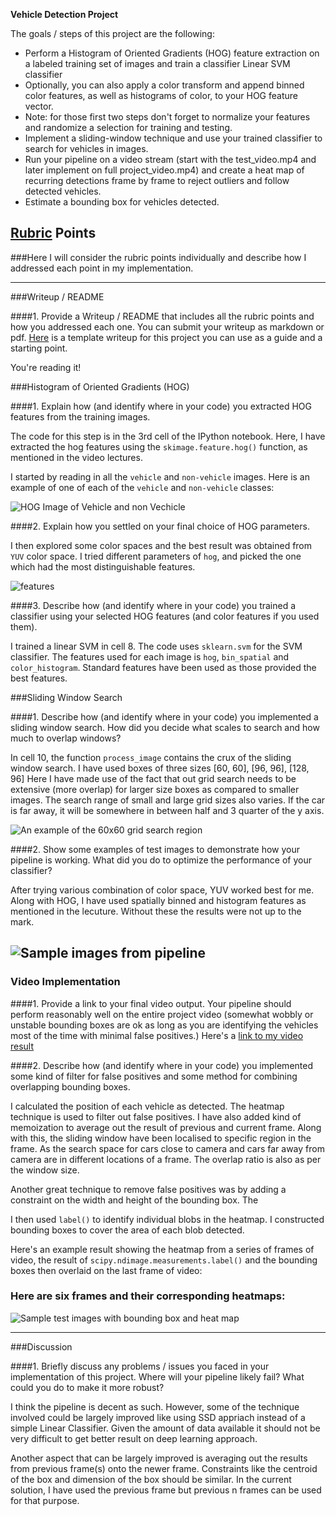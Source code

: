 **Vehicle Detection Project**

The goals / steps of this project are the following:

* Perform a Histogram of Oriented Gradients (HOG) feature extraction on a labeled training set of images and train a classifier Linear SVM classifier
* Optionally, you can also apply a color transform and append binned color features, as well as histograms of color, to your HOG feature vector. 
* Note: for those first two steps don't forget to normalize your features and randomize a selection for training and testing.
* Implement a sliding-window technique and use your trained classifier to search for vehicles in images.
* Run your pipeline on a video stream (start with the test_video.mp4 and later implement on full project_video.mp4) and create a heat map of recurring detections frame by frame to reject outliers and follow detected vehicles.
* Estimate a bounding box for vehicles detected.

[//]: # (Image References)
[image1]: ./output_images/hog.png
[image3]: ./output_images/grid_example.png
[image4]: ./output_images/feature.png
[image5]: ./output_images/sample_heat.png

## [Rubric](https://review.udacity.com/#!/rubrics/513/view) Points
###Here I will consider the rubric points individually and describe how I addressed each point in my implementation.  

---
###Writeup / README

####1. Provide a Writeup / README that includes all the rubric points and how you addressed each one.  You can submit your writeup as markdown or pdf.  [Here](https://github.com/udacity/CarND-Vehicle-Detection/blob/master/writeup_template.md) is a template writeup for this project you can use as a guide and a starting point.  

You're reading it!

###Histogram of Oriented Gradients (HOG)

####1. Explain how (and identify where in your code) you extracted HOG features from the training images.

The code for this step is in the 3rd cell of the IPython notebook. Here, I have extracted the hog features using the `skimage.feature.hog()` function, as mentioned in the video lectures.

I started by reading in all the `vehicle` and `non-vehicle` images.  Here is an example of one of each of the `vehicle` and `non-vehicle` classes:

![HOG Image of Vehicle and non Vechicle][image1]

####2. Explain how you settled on your final choice of HOG parameters.

I then explored some color spaces and the best result was obtained from `YUV` color space. I tried different parameters of `hog`, and picked the one which had the most distinguishable features.

![features][image4]

####3. Describe how (and identify where in your code) you trained a classifier using your selected HOG features (and color features if you used them).

I trained a linear SVM in cell 8. The code uses `sklearn.svm` for the SVM classifier.
The features used for each image is `hog`, `bin_spatial` and `color_histogram`. Standard features have been used as those provided the best features.

###Sliding Window Search

####1. Describe how (and identify where in your code) you implemented a sliding window search.  How did you decide what scales to search and how much to overlap windows?

In cell 10, the function `process_image` contains the crux of the sliding window search. I have used boxes of three sizes [60, 60], [96, 96], [128, 96]
Here I have made use of the fact that out grid search needs to be extensive (more overlap) for larger size boxes as compared to smaller images. The search range of small and large grid sizes also varies. If the car is far away, it will be somewhere in between half and 3 quarter of the y axis.

![An example of the 60x60 grid search region][image3]

####2. Show some examples of test images to demonstrate how your pipeline is working.  What did you do to optimize the performance of your classifier?

After trying various combination of color space, YUV worked best for me. Along with HOG, I have used spatially binned and histogram features as mentioned in the lecuture. Without these the results were not up to the mark.

![Sample images from pipeline][image4]
---

### Video Implementation

####1. Provide a link to your final video output.  Your pipeline should perform reasonably well on the entire project video (somewhat wobbly or unstable bounding boxes are ok as long as you are identifying the vehicles most of the time with minimal false positives.)
Here's a [link to my video result](https://youtu.be/D1nMaepGO2A)


####2. Describe how (and identify where in your code) you implemented some kind of filter for false positives and some method for combining overlapping bounding boxes.

I calculated the position of each vehicle as detected. The heatmap technique is used to filter out false positives. I have also added kind of memoization to average out the result of previous and current frame.
Along with this, the sliding window have been localised to specific region in the frame. As the search space for cars close to camera and cars far away from camera are in different locations of a frame. The overlap ratio is also as per the window size.

Another great technique to remove false positives was by adding a constraint on the width and height of the bounding box. The 

I then used `label()` to identify individual blobs in the heatmap. I constructed bounding boxes to cover the area of each blob detected.  

Here's an example result showing the heatmap from a series of frames of video, the result of `scipy.ndimage.measurements.label()` and the bounding boxes then overlaid on the last frame of video:

### Here are six frames and their corresponding heatmaps:

![Sample test images with bounding box and heat map][image5]


---

###Discussion

####1. Briefly discuss any problems / issues you faced in your implementation of this project.  Where will your pipeline likely fail?  What could you do to make it more robust?

I think the pipeline is decent as such. However, some of the technique involved could be largely improved like using SSD appriach instead of a simple Linear Classifier. Given the amount of data available it should not be very difficult to get better result on deep learning approach.

Another aspect that can be largely improved is averaging out the results from previous frame(s) onto the newer frame. Constraints like the centroid of the box and dimension of the box should be similar. In the current solution, I have used the previous frame but previous n frames can be used for that purpose.

